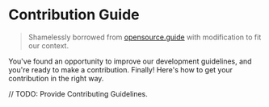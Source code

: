 # Contribution Guide

> Shamelessly borrowed from [opensource.guide](https://opensource.guide/how-to-contribute/) with modification to fit our context.

You've found an opportunity to improve our development guidelines, and you're ready to make a contribution.
Finally! Here's how to get your contribution in the right way.

// TODO: Provide Contributing Guidelines.
